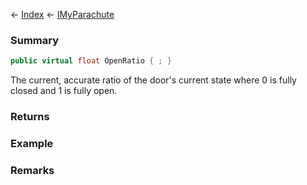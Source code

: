 ← [Index](Api-Index) ← [IMyParachute](SpaceEngineers.Game.ModAPI.Ingame.IMyParachute)

### Summary

```csharp
public virtual float OpenRatio { ; }
```

The current, accurate ratio of the door's current state where 0 is fully closed and 1 is fully open.

### Returns

### Example

### Remarks


